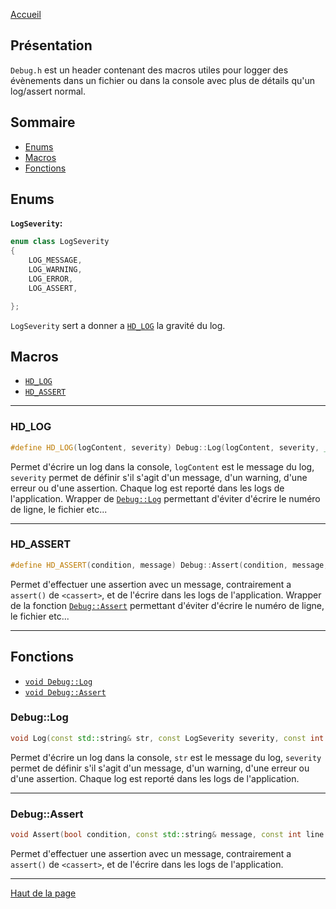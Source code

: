 [Accueil](Home)  

## Présentation

`Debug.h` est un header contenant des macros utiles pour logger des évènements dans un fichier ou 
dans la console avec plus de détails qu'un log/assert normal. 

## Sommaire

- [Enums](#enums-1)  
- [Macros](#macros-1)  
- [Fonctions](#fonctions-1)  

## <h2 id="Enums">Enums</h2>
**`LogSeverity`:**
```c++
enum class LogSeverity
{
	LOG_MESSAGE,
	LOG_WARNING,
	LOG_ERROR,
	LOG_ASSERT,

};
```  
`LogSeverity` sert a donner a [`HD_LOG`](#hd_log-1) la gravité du log.  

## <h2 id="Macros">Macros</h2>
- [`HD_LOG`](#hd_log-1)  
- [`HD_ASSERT`](#hd_assert-1)  

---

### <h3 id="Hd_Log">HD_LOG</h3>
```c++ 
#define HD_LOG(logContent, severity) Debug::Log(logContent, severity, __LINE__, __TIME__, __FILE__)
```  
Permet d'écrire un log dans la console, `logContent` est le message du log, `severity` permet de définir s'il s'agit d'un message, d'un warning, d'une erreur ou d'une assertion. Chaque log est reporté dans les logs de l'application. Wrapper de [`Debug::Log`](#log-1) permettant d'éviter d'écrire le numéro de ligne, le fichier etc...  

---

### <h3 id="Hd_Assert">HD_ASSERT</h3>
```c++ 
#define HD_ASSERT(condition, message) Debug::Assert(condition, message, __LINE__, __TIME__, __FILE__)
```  
Permet d'effectuer une assertion avec un message, contrairement a `assert()` de `<cassert>`, et de l'écrire dans les logs de l'application. Wrapper de la fonction [`Debug::Assert`](#assert-1) permettant d'éviter d'écrire le numéro de ligne, le fichier etc...  

---

## <h2 id="Fonctions">Fonctions</h2>
- [`void Debug::Log`](#debuglog-1)  
- [`void Debug::Assert`](#debugassert-1)  

### <h3 id="DebugLog">Debug::Log</h3>
```c++ 
void Log(const std::string& str, const LogSeverity severity, const int line = 0, const std::string time = "", const std::string filePath = "");
```  
Permet d'écrire un log dans la console, `str` est le message du log, `severity` permet de définir s'il s'agit d'un message, d'un warning, d'une erreur ou d'une assertion. Chaque log est reporté dans les logs de l'application.  

---

### <h3 id="DebugAssert">Debug::Assert</h3>
```c++ 
void Assert(bool condition, const std::string& message, const int line = 0, const std::string time = "", const std::string filePath = "");
```  
Permet d'effectuer une assertion avec un message, contrairement a `assert()` de `<cassert>`, et de l'écrire dans les logs de l'application.  

---

[Haut de la page](#présentation)  